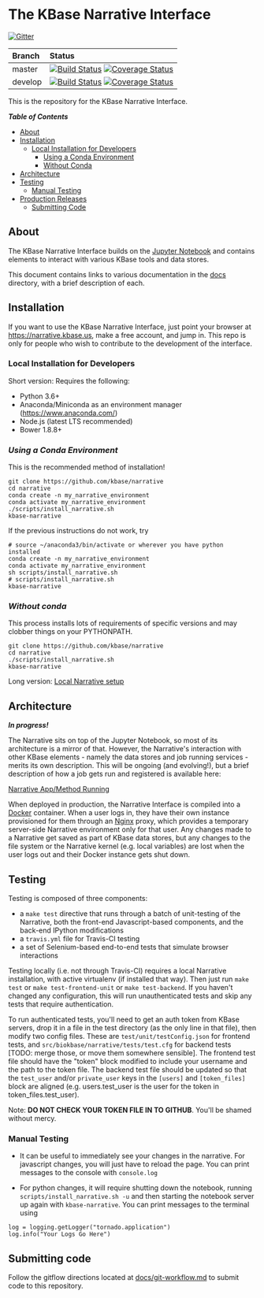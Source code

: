 # The KBase Narrative Interface

[![Gitter](https://badges.gitter.im/Join%20Chat.svg)](https://gitter.im/kbase/narrative?utm_source=badge&utm_medium=badge&utm_campaign=pr-badge&utm_content=badge)

| Branch | Status |
| :--- | :--- |
| master | [![Build Status](https://travis-ci.org/kbase/narrative.svg?branch=master)](https://travis-ci.org/kbase/narrative) [![Coverage Status](https://coveralls.io/repos/kbase/narrative/badge.svg?branch=master)](https://coveralls.io/r/kbase/narrative?branch=master) |
| develop | [![Build Status](https://travis-ci.org/kbase/narrative.svg?branch=develop)](https://travis-ci.org/kbase/narrative) [![Coverage Status](https://coveralls.io/repos/kbase/narrative/badge.svg?branch=develop)](https://coveralls.io/r/kbase/narrative?branch=develop)|

This is the repository for the KBase Narrative Interface.

***Table of Contents***

  - [About](#branches-tags)
  - [Installation](#local-installation-for-developers)
    - [Local Installation for Developers](#pull-requests)
      - [Using a Conda Environment](#using-a-conda-environment)
      - [Without Conda](#without-conda)
  - [Architecture](#realease-flow)
  - [Testing](#testing)
    - [Manual Testing](#manual-testing)
  - [Production Releases](#production-releases)
    - [Submitting Code](#submitting-code)

## About

The KBase Narrative Interface builds on the [Jupyter Notebook](http://jupyter.org) and contains elements to interact with various KBase tools and data stores.

This document contains links to various documentation in the [docs](docs) directory, with a brief description of each.

## Installation

If you want to use the KBase Narrative Interface, just point your browser at https://narrative.kbase.us, make a free account, and jump in. This repo is only for people who wish to contribute to the development of the interface.

### Local Installation for Developers

Short version:
Requires the following:

- Python 3.6+
- Anaconda/Miniconda as an environment manager (<https://www.anaconda.com/>)
- Node.js (latest LTS recommended)
- Bower 1.8.8+

### *Using a Conda Environment*

This is the recommended method of installation!

```
git clone https://github.com/kbase/narrative
cd narrative
conda create -n my_narrative_environment
conda activate my_narrative_environment
./scripts/install_narrative.sh
kbase-narrative
```

If the previous instructions do not work, try

```
# source ~/anaconda3/bin/activate or wherever you have python installed
conda create -n my_narrative_environment
conda activate my_narrative_environment
sh scripts/install_narrative.sh
# scripts/install_narrative.sh
kbase-narrative
```

### *Without conda*

This process installs lots of requirements of specific versions and may clobber things on your PYTHONPATH.

```
git clone https://github.com/kbase/narrative
cd narrative
./scripts/install_narrative.sh
kbase-narrative
```

Long version: [Local Narrative setup](docs/install/local_install.md)

## Architecture

***In progress!***

The Narrative sits on top of the Jupyter Notebook, so most of its architecture is a mirror of that. However, the Narrative's interaction with other KBase elements - namely the data stores and job running services - merits its own description. This will be ongoing (and evolving!), but a brief description of how a job gets run and registered is available here:

[Narrative App/Method Running](docs/developer/narrative_app_error_states.md)

When deployed in production, the Narrative Interface is compiled into a [Docker](https://www.docker.com) container. When a user logs in, they have their own instance provisioned for them through an [Nginx](http://nginx.org) proxy, which provides a temporary server-side Narrative environment only for that user. Any changes made to a Narrative get saved as part of KBase data stores, but any changes to the file system or the Narrative kernel (e.g. local variables) are lost when the user logs out and their Docker instance gets shut down.

## Testing

Testing is composed of three components:

- a `make test` directive that runs through a batch of unit-testing of the Narrative, both the front-end Javascript-based components, and the back-end IPython modifications
- a `travis.yml` file for Travis-CI testing
- a set of Selenium-based end-to-end tests that simulate browser interactions

Testing locally (i.e. not through Travis-CI) requires a local Narrative installation, with active virtualenv (if installed that way). Then just run `make test` or `make test-frontend-unit` or `make test-backend`. If you haven't changed any configuration, this will run unauthenticated tests and skip any tests that require authentication.

To run authenticated tests, you'll need to get an auth token from KBase servers, drop it in a file in the test directory (as the only line in that file), then modify two config files. These are `test/unit/testConfig.json` for frontend tests, and `src/biokbase/narrative/tests/test.cfg` for backend tests [TODO: merge those, or move them somewhere sensible]. The frontend test file should have the "token" block modified to include your username and the path to the token file. The backend test file should be updated so that the `test_user` and/or `private_user` keys in the `[users]` and `[token_files]` block are aligned (e.g. users.test_user is the user for the token in token_files.test_user).

Note: **DO NOT CHECK YOUR TOKEN FILE IN TO GITHUB**. You'll be shamed without mercy.

### Manual Testing

- It can be useful to immediately see your changes in the narrative. For javascript changes, you will just have to reload the page. You can print messages to the console with `console.log`

- For python changes, it will require shutting down the notebook, running `scripts/install_narrative.sh -u` and then starting the notebook server up again with `kbase-narrative`. You can print messages to the terminal using

```
log = logging.getLogger("tornado.application")
log.info("Your Logs Go Here")
```

## Submitting code

Follow the gitflow directions located at [docs/git-workflow.md](docs/git-workflow.md) to submit code to this repository.

